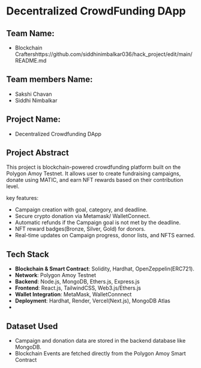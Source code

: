 ﻿# Decentralized CrowdFunding DApp

## Team Name: 
 * Blockchain Craftershttps://github.com/siddhinimbalkar036/hack_project/edit/main/README.md
## Team members Name: 
* Sakshi Chavan
* Siddhi Nimbalkar

               



## Project Name:
* Decentralized Crowdfunding DApp 



## Project Abstract
This project is blockchain-powered crowdfunding platform built on the Polygon Amoy Testnet. 
It allows user to create fundraising campaigns, donate using MATIC, and earn NFT rewards based on their contribution level.

key features:
* Campaign creation with goal, category, and deadline.
* Secure crypto donation via Metamask/ WalletConnect.
* Automatic refunds if the Campaign goal is not met by the deadline.
* NFT reward badges(Bronze, Silver, Gold) for donors.
* Real-time updates on Campaign progress, donor lists, and NFTS earned.



## Tech Stack
* **Blockchain & Smart Contract**: Solidity, Hardhat, OpenZeppelin(ERC721).
* **Network**: Polygon Amoy Testnet
* **Backend**:  Node.js,  MongoDB, Ethers.js, Express.js
* **Frontend**:  React.js, TailwindCSS, Web3.js/Ethers.js
* **Wallet Integration**: MetaMask, WalletConnnect
* **Deployment**: Hardhat, Render, Vercel(Next.js), MongoDB Atlas
* 
 ## Dataset Used
* Campaign and donation data are stored in the backend database like MongoDB.
* Blockchain Events are fetched directly from the Polygon Amoy Smart Contract







